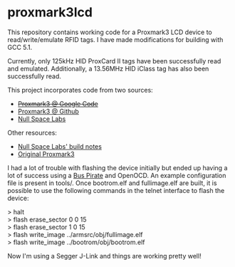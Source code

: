proxmark3lcd
============

This repository contains working code for a Proxmark3 LCD device to read/write/emulate RFID tags. I have made modifications for building with GCC 5.1.

Currently, only 125kHz HID ProxCard II tags have been successfully read and emulated.
Additionally, a 13.56MHz HID iClass tag has also been successfully read.

This project incorporates code from two sources:

* ~~[Proxmark3 @ Google Code](http://proxmark3.googlecode.com/svn/trunk)~~
* [Proxmark3 @ Github](https://github.com/proxmark/proxmark3)
* [Null Space Labs](http://www.032.la/svn/listing.php?repname=032&path=%2FProxmark3_LCD%2Ftrunk%2Fsource%2F&#a5f33ddfcd9ad27f6841dd37aa0812211)

Other resources: 
* [Null Space Labs' build notes](http://wiki.032.la/nsl/Proxmark3_LCD)
* [Original Proxmark3](http://cq.cx/proxmark3.pl)

I had a lot of trouble with flashing the device initially but ended up having a lot of success using a [Bus Pirate](http://dangerousprototypes.com/docs/Bus_Pirate) and OpenOCD. An example configuration file is present in tools/. Once bootrom.elf and fullimage.elf are built, it is possible to use the following commands in the telnet interface to flash the device:

\> halt  
\> flash erase\_sector 0 0 15  
\> flash erase\_sector 1 0 15  
\> flash write\_image ../armsrc/obj/fullimage.elf  
\> flash write\_image ../bootrom/obj/bootrom.elf  

Now I'm using a Segger J-Link and things are working pretty well!
